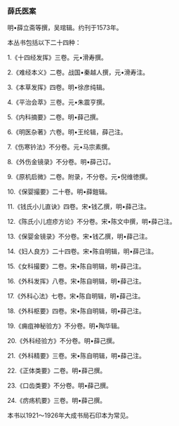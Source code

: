 ### 薛氏医案

明•薛立斋等撰，吴琯辑。约刊于1573年。

本丛书包括以下二十四种：

1.《十四经发挥》三卷。元•滑寿撰。

2.《难经本义》二卷。战国•秦越人撰，元•滑寿注。

3.《本草发挥》四卷。明•徐彦纯辑。

4.《平治会萃》三卷。元•朱震亨撰。

5.《内科摘要》二卷。明•薛己撰。

6.《明医杂著》六卷。明•王纶辑，薛己注。

7.《伤寒钤法》不分卷。元•马宗素撰。

8.《外伤金镜录》不分卷。明•薛己订。

9.《原机启微》二卷。附录，不分卷。元•倪维徳撰。

10.《保婴撮要》二十卷。明•薛鎧辑。

11.《钱氏小儿直诀》四卷。宋•钱乙撰，明•薛己注。

12.《陈氏小儿痘疹方论》不分卷。宋•陈文中撰，明•薛己注。

13.《保婴金镜录》不分卷。宋•钱乙撰，明•薛己注。

14.《妇人良方》二十四卷。宋•陈自明辑，明•薛己注。

15.《女科撮要》二卷。宋•陈自明辑，明•薛己注。

16.《外科发挥》八卷。宋•陈自明辑，明•薛己注。

17.《外科心法》七卷。宋•陈自明辑，明•薛己注。

18.《外科枢要》四卷。宋•陈自明辑，明•薛己注。

19.《痈疽神秘验方》不分卷。明•陶华辑。

20.《外科经验方》不分卷。明•薛己撰。

21.《外科精要》三卷。宋•陈自明辑，明•薛己注。

22.《正体类要》二卷。明•薛己撰。

23.《口齿类要》不分卷。明•薛己撰。

24.《疠疡机要》三卷。明•薛己撰。

本书以1921〜1926年大成书局石印本为常见。

